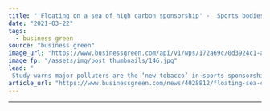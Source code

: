 ```yaml
---
title: "'Floating on a sea of high carbon sponsorship' -  Sports bodies urged to cut ties with polluting sectors"
date: "2021-03-22"
tags: 
  - business green
source: "business green"
image_url: "https://www.businessgreen.com/api/v1/wps/172a69c/0d3924c1-a934-4e1a-925e-6683da83425e/7/2705-arsenal-fc-emirates-stadium-185x114.jpg"
image_fp: "/assets/img/post_thumbnails/146.jpg"
lead: "
 Study warns major polluters are the ‘new tobacco’ in sports sponsorship, counting 250 deals between high-carbon industries and industry  ..."
article_url: "https://www.businessgreen.com/news/4028812/floating-sea-carbon-sponsorship-sports-bodies-urged-cut-ties-polluting-sectors"
---
```


---
